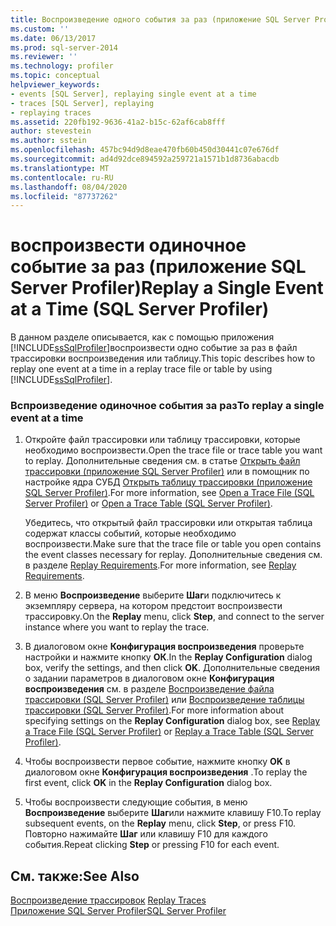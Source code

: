 ```yaml
---
title: Воспроизведение одного события за раз (приложение SQL Server Profiler) | Документы Майкрософт
ms.custom: ''
ms.date: 06/13/2017
ms.prod: sql-server-2014
ms.reviewer: ''
ms.technology: profiler
ms.topic: conceptual
helpviewer_keywords:
- events [SQL Server], replaying single event at a time
- traces [SQL Server], replaying
- replaying traces
ms.assetid: 220fb192-9636-41a2-b15c-62af6cab8fff
author: stevestein
ms.author: sstein
ms.openlocfilehash: 457bc94d9d8eae470fb60b450d30441c07e676df
ms.sourcegitcommit: ad4d92dce894592a259721a1571b1d8736abacdb
ms.translationtype: MT
ms.contentlocale: ru-RU
ms.lasthandoff: 08/04/2020
ms.locfileid: "87737262"
---
```

# <a name="replay-a-single-event-at-a-time-sql-server-profiler"></a><span data-ttu-id="bd3ab-102">воспроизвести одиночное событие за раз (приложение SQL Server Profiler)</span><span class="sxs-lookup"><span data-stu-id="bd3ab-102">Replay a Single Event at a Time (SQL Server Profiler)</span></span>
  <span data-ttu-id="bd3ab-103">В данном разделе описывается, как с помощью приложения [!INCLUDE[ssSqlProfiler](../../includes/sssqlprofiler-md.md)]воспроизвести одно событие за раз в файл трассировки воспроизведения или таблицу.</span><span class="sxs-lookup"><span data-stu-id="bd3ab-103">This topic describes how to replay one event at a time in a replay trace file or table by using [!INCLUDE[ssSqlProfiler](../../includes/sssqlprofiler-md.md)].</span></span>  
  
### <a name="to-replay-a-single-event-at-a-time"></a><span data-ttu-id="bd3ab-104">Вспроизведение одиночное события за раз</span><span class="sxs-lookup"><span data-stu-id="bd3ab-104">To replay a single event at a time</span></span>  
  
1.  <span data-ttu-id="bd3ab-105">Откройте файл трассировки или таблицу трассировки, которые необходимо воспроизвести.</span><span class="sxs-lookup"><span data-stu-id="bd3ab-105">Open the trace file or trace table you want to replay.</span></span> <span data-ttu-id="bd3ab-106">Дополнительные сведения см. в статье [Открыть файл трассировки (приложение SQL Server Profiler)](open-a-trace-file-sql-server-profiler.md) или в помощник по настройке ядра СУБД [Открыть таблицу трассировки (приложение SQL Server Profiler)](open-a-trace-table-sql-server-profiler.md).</span><span class="sxs-lookup"><span data-stu-id="bd3ab-106">For more information, see [Open a Trace File &#40;SQL Server Profiler&#41;](open-a-trace-file-sql-server-profiler.md) or [Open a Trace Table &#40;SQL Server Profiler&#41;](open-a-trace-table-sql-server-profiler.md).</span></span>  
  
     <span data-ttu-id="bd3ab-107">Убедитесь, что открытый файл трассировки или открытая таблица содержат классы событий, которые необходимо воспроизвести.</span><span class="sxs-lookup"><span data-stu-id="bd3ab-107">Make sure that the trace file or table you open contains the event classes necessary for replay.</span></span> <span data-ttu-id="bd3ab-108">Дополнительные сведения см. в разделе [Replay Requirements](replay-requirements.md).</span><span class="sxs-lookup"><span data-stu-id="bd3ab-108">For more information, see [Replay Requirements](replay-requirements.md).</span></span>  
  
2.  <span data-ttu-id="bd3ab-109">В меню **Воспроизведение** выберите **Шаг**и подключитесь к экземпляру сервера, на котором предстоит воспроизвести трассировку.</span><span class="sxs-lookup"><span data-stu-id="bd3ab-109">On the **Replay** menu, click **Step**, and connect to the server instance where you want to replay the trace.</span></span>  
  
3.  <span data-ttu-id="bd3ab-110">В диалоговом окне **Конфигурация воспроизведения** проверьте настройки и нажмите кнопку **ОК**.</span><span class="sxs-lookup"><span data-stu-id="bd3ab-110">In the **Replay Configuration** dialog box, verify the settings, and then click **OK**.</span></span> <span data-ttu-id="bd3ab-111">Дополнительные сведения о задании параметров в диалоговом окне **Конфигурация воспроизведения** см. в разделе [Воспроизведение файла трассировки (SQL Server Profiler)](replay-a-trace-file-sql-server-profiler.md) или [Воспроизведение таблицы трассировки (SQL Server Profiler)](replay-a-trace-table-sql-server-profiler.md).</span><span class="sxs-lookup"><span data-stu-id="bd3ab-111">For more information about specifying settings on the **Replay Configuration** dialog box, see [Replay a Trace File &#40;SQL Server Profiler&#41;](replay-a-trace-file-sql-server-profiler.md) or [Replay a Trace Table &#40;SQL Server Profiler&#41;](replay-a-trace-table-sql-server-profiler.md).</span></span>  
  
4.  <span data-ttu-id="bd3ab-112">Чтобы воспроизвести первое событие, нажмите кнопку **OK** в диалоговом окне **Конфигурация воспроизведения** .</span><span class="sxs-lookup"><span data-stu-id="bd3ab-112">To replay the first event, click **OK** in the **Replay Configuration** dialog box.</span></span>  
  
5.  <span data-ttu-id="bd3ab-113">Чтобы воспроизвести следующие события, в меню **Воспроизведение** выберите **Шаг**или нажмите клавишу F10.</span><span class="sxs-lookup"><span data-stu-id="bd3ab-113">To replay subsequent events, on the **Replay** menu, click **Step**, or press F10.</span></span> <span data-ttu-id="bd3ab-114">Повторно нажимайте **Шаг** или клавишу F10 для каждого события.</span><span class="sxs-lookup"><span data-stu-id="bd3ab-114">Repeat clicking **Step** or pressing F10 for each event.</span></span>  
  
## <a name="see-also"></a><span data-ttu-id="bd3ab-115">См. также:</span><span class="sxs-lookup"><span data-stu-id="bd3ab-115">See Also</span></span>  
 <span data-ttu-id="bd3ab-116">[Воспроизведение трассировок](replay-traces.md) </span><span class="sxs-lookup"><span data-stu-id="bd3ab-116">[Replay Traces](replay-traces.md) </span></span>  
 [<span data-ttu-id="bd3ab-117">Приложение SQL Server Profiler</span><span class="sxs-lookup"><span data-stu-id="bd3ab-117">SQL Server Profiler</span></span>](sql-server-profiler.md)  
  
  
